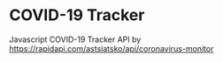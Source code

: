 # COVID-19 Tracker
Javascript COVID-19 Tracker 
API by https://rapidapi.com/astsiatsko/api/coronavirus-monitor
